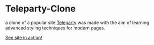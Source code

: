 # Teleparty-Clone
a clone of a popular site [Teleparty](https://www.netflixparty.com/) was made with the aim of learning advanced styling techniques for modern pages.

[See site in action!](teleparty-clone.netlify.app)

